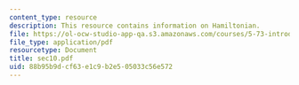 ```yaml
---
content_type: resource
description: This resource contains information on Hamiltonian.
file: https://ol-ocw-studio-app-qa.s3.amazonaws.com/courses/5-73-introductory-quantum-mechanics-i-fall-2005/88b95b9dcf63e1c9b2e505033c56e572_sec10.pdf
file_type: application/pdf
resourcetype: Document
title: sec10.pdf
uid: 88b95b9d-cf63-e1c9-b2e5-05033c56e572
---
```

